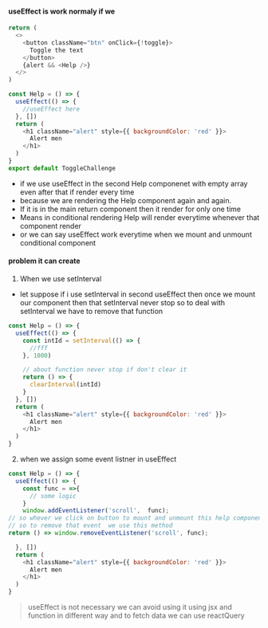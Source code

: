 #### useEffect is work normaly if we

```js
return (
  <>
    <button className="btn" onClick={!toggle}>
      Toggle the text
    </button>
    {alert && <Help />}
  </>
)

const Help = () => {
  useEffect(() => {
    //useEffect here
  }, [])
  return (
    <h1 className="alert" style={{ backgroundColor: 'red' }}>
      Alert men
    </h1>
  )
}
export default ToggleChallenge
```

- if we use useEffect in the second Help componenet with empty array even after that if render every time
- because we are rendering the Help component again and again.
- If it is in the main return component then it render for only one time
- Means in conditional rendering Help will render everytime whenever that component render
- or we can say useEffect work everytime when we mount and unmount conditional component

#### problem it can create

1. When we use setInterval

- let suppose if i use setInterval in second useEffect then once we mount our component then that setInterval never stop so to deal with setInterval we have to remove that function

```js
const Help = () => {
  useEffect(() => {
    const intId = setInterval(() => {
      //fff
    }, 1000)

    // about function never stop if don't clear it
    return () => {
      clearInterval(intId)
    }
  }, [])
  return (
    <h1 className="alert" style={{ backgroundColor: 'red' }}>
      Alert men
    </h1>
  )
}
```

2. when we assign some event listner in useEffect

```js
const Help = () => {
  useEffect(() => {
    const func = =>{
      // some logic
    }
    window.addEventListener('scroll',  func);
// so whever we click on button to mount and unmount this help component a new event listner is attached to the windows keyword
// so to remove that event  we use this method
return () => window.removeEventListener('scroll', func);

  }, [])
  return (
    <h1 className="alert" style={{ backgroundColor: 'red' }}>
      Alert men
    </h1>
  )
}
```

> useEffect is not necessary we can avoid using it using jsx and function in different way
> and to fetch data we can use reactQuery
